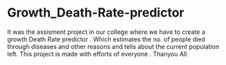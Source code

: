 # Growth_Death-Rate-predictor

It was the assisment project in our college where we have to create a growth Death Rate predictor . 
Which estimates the no. of people died through diseases and other reasons and tells about the current population left.
This project is made with efforts of everyone . Thanyou All
